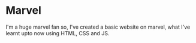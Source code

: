 # Marvel
I'm a huge marvel fan so, I've created a basic website on marvel, what I've learnt upto now using HTML, CSS and JS.
